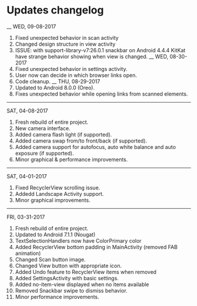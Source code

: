 # Updates changelog

__
WED, 09-08-2017
1. Fixed unexpected behavior in scan activity
2. Changed design structure in view activity
3. ISSUE: with support-library-v7:26.0.1 snackbar on Android 4.4.4 KitKat have strange behavior showing when view is changed.
__
WED, 08-30-2017
1. Fixed unexpected behavior in settings activity.
2. User now can decide in which browser links open.
3. Code cleanup.
__
THU, 08-29-2017
1. Updated to Android 8.0.0 (Oreo).
2. Fixes unexpected behavior while opening links from scanned elements.
___
SAT, 04-08-2017
1. Fresh rebuild of entire project.
2. New camera interface.
3. Added camera flash light (if supported).
4. Added camera swap from/to front/back (if supported).
5. Added camera support for autofocus, auto white balance and auto exposure (if supported).
6. Minor graphical & performance improvements.
___
SAT, 04-01-2017
1. Fixed RecyclerView scrolling issue.
2. Addedd Landscape Activity support.
3. Minor graphical improvements.
___
FRI, 03-31-2017
1. Fresh rebuild of entire project.
2. Updated to Android 7.1.1 (Nougat)
3. TextSelectionHandlers now have ColorPrimary color
4. Added RecyclerView bottom padding in MainActivity (removed FAB animation)
5. Changed Scan button image.
6. Changed View button with appropriate icon.
7. Added Undo feature to RecyclerView items when removed
8. Added SettingsActivity with basic settings.
9. Added no-item-view displayed when no items available
10. Removed Snackbar swipe to dismiss behavior. 
11. Minor performance improvements.

